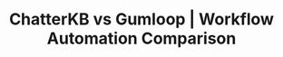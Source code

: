 ---
layout: marketing-comparison
sitemap:
  exclude: 'no'

title: ChatterKB vs Gumloop | Workflow Automation Comparison
description: "See why teams choose ChatterKB's knowledge-driven automation over Gumloop's credit-based AI workflow builder."

hero:
  title: "ChatterKB vs Gumloop"
  description: "Discover how ChatterKB’s memory-first automation platform stacks up against Gumloop’s AI canvas builder."
  image: /assets/images/marketing/gumloop-compare-hero.png
  primary_button:
    text: Try ChatterKB Free
    url: "https://app.chatterkb.com/auth/signup"
  secondary_button:
    text: Book a Demo
    url: "https://calendar.app.google/oKoqxPxBANh9d9cH9"

show_workflow_library: false

competitor_name: Gumloop

differences:
  rows:
    - label: "Pricing model"
      chatterkb: "Flat subscription, unlimited workflows"
      competitor: "Credit-based (1 credit = 1 execution / AI call)"
    - label: "Workflow builder"
      chatterkb: "Plain-language prompts"
      competitor: "Drag-and-drop AI canvas"
    - label: "Knowledge management"
      chatterkb: "Built-in KB grows over time"
      competitor: "None"
    - label: "Integrations"
      chatterkb: "Internal tools + 5,000+ via Zapier MCP"
      competitor: "Focused on core business apps"
    - label: "AI approach"
      chatterkb: "Memory-first, context-aware"
      competitor: "Prompt-to-node, stateless"

about:
  chatterkb: |
    ChatterKB transforms how teams work by turning conversations into intelligent workflows. Unlike traditional automation tools that require technical expertise, ChatterKB lets anyone create powerful workflows simply by describing what they need in plain English.

    With ChatterKB, your team can:
    - Convert natural language instructions into executable workflows without coding
    - Automatically capture insights and decisions in a searchable knowledge base
    - Connect to existing tools and data sources without disrupting workflows
    - Build institutional memory that grows smarter with every interaction
    - Deploy workflows that adapt to new information and self-correct

    Compared with visual tools like Gumloop, ChatterKB provides a conversation-first experience that preserves context, creates reusable knowledge, and scales across the organization with zero learning curve.

  competitor: |
    Gumloop is an AI-powered automation platform that combines a visual canvas with large language models. Business users drag steps onto an infinite canvas, describe what they want each step to do, and Gumloop’s AI converts that prompt into a working node.

    Key capabilities include:
    - Prompt-to-node generation for common business apps (G Suite, Slack, Salesforce, etc.)
    - Credits that can be spent on workflow executions, AI calls, data enrichment, and web scraping
    - Managed SaaS with SOC 2 Type II, HIPAA readiness, and optional Virtual Private Cloud deployments
    - Chrome extension to trigger flows from any web page

    Gumloop aims to balance power and usability, giving non-technical teams a low-code way to automate everyday tasks while still offering custom JavaScript nodes for developers.

pricing:
  chatterkb: |
    - **Free Plan**: $0 - 1 KB, 20 credits/mo
    - **Lite Plan**: $12/mo - 1 KB, 100 credits/mo
    - **Plus Plan**: $25/mo - 3 KBs, 350 credits/mo
    - **Pro Plan**: $50/mo - 5 KBs, 800 credits/mo
    - **Business Plan**: Starting at $250/month - Custom KBs, credits, and users
    - **20% discount** on all plans with annual billing
    - All plans include unlimited knowledge storage
    - No hidden fees or premium upsells - all internal tools included
    - 30-day money-back guarantee on annual plans
  competitor: |
    - **Free tier**: 1,000 credits / month
    - **Starter**: $97 / month → 30,000 credits
    - **Pro**: $297 / month → 75,000 credits, unlimited workspaces
    - 1 credit = 1 execution or AI / data action

mid_cta:
  headline: "Automate knowledge-driven workflows in minutes—not days."
  image: /assets/images/marketing/gumloop-compare-mid-cta.png
  button_text: Try ChatterKB Free
  button_url: "https://app.chatterkb.com/auth/signup"

components:
  - title: Enterprise
    cb_text: |
        - **Data Sovereignty Options**: Control where your data lives with flexible deployment options that allow you to keep sensitive information in your own databases and servers while leveraging ChatterKB's processing capabilities
        - **Data Residency Controls**: Specify geographic locations for data storage and processing to meet regional compliance requirements
        - **Tenant Isolation**: Multi-tenant architecture with complete data separation between business units or client accounts
        - **Audit Logging**: Comprehensive activity tracking for compliance and security monitoring, with exportable logs for SIEM integration
        - **API-First Architecture**: Well-documented APIs for seamless integration with existing enterprise systems and custom applications
        - **Batch Processing**: Handle large-scale data operations efficiently for enterprise data volumes
        - **Role-Based Access Controls**: Granular permission settings for system features based on organizational roles
        - **Team Collaboration**: Built-in collaboration features for cross-functional teams
        - **Enterprise Billing**: Flexible enterprise billing options including invoicing
        - **Support**: Dedicated customer support with responsive service

    competitor_text: |
        - **SOC 2 Type II & HIPAA-ready**: Compliance features baked into Gumloop’s managed cloud
        - **SSO & RBAC**: Single Sign-On with granular role permissions
        - **Virtual Private Cloud**: Optional VPC deployment for extra isolation
        - **Audit Logs**: Track user actions for security reviews
        - **Managed Infrastructure**: No servers to maintain, but less control compared with self-hosted alternatives
        - **Bring Your Own Keys**: Optionally use your own OpenAI or data provider keys
        - **Limited Knowledge Controls**: No persistent knowledge base or versioned memory
    bg: ""

  - title: Ease of Use
    cb_text: |
        ChatterKB eliminates the need for flowcharts entirely:

        - **Write, Don't Diagram**: Simply describe the outcome—ChatterKB handles the logic.
        - **Zero Learning Curve**: New hires build workflows on day one, no training required.
        - **Conversational Debugging**: If a workflow fails, just explain what happened; the system self-corrects.
        - **Contextual Suggestions**: Recommendations improve as ChatterKB learns your terminology and historical decisions.

    competitor_text: |
        Gumloop’s open canvas greatly simplifies traditional node editors, yet still requires users to plan and arrange each step:

        - **Drag-and-Drop Logic**: Map out processes visually, connect and configure each node.
        - **Prompt-to-Node Assist**: AI generates node configurations, but users often refine settings manually.
        - **Execution Credits**: Users must monitor credit consumption for high-volume or AI-heavy flows.
        - **Learning Curve**: Less technical than developer-oriented tools, but still demands understanding of branching, triggers, and data formats.
    bg: bg-body-tertiary

  - title: AI Automation
    cb_text: |
        ChatterKB embeds AI into every layer via its memory-first architecture:

        - **Persistent Knowledge**: Each run enriches an organization-wide knowledge graph.
        - **Natural Language Creation**: Entire workflows are generated, tested, and refined through conversation.
        - **Adaptive Execution**: Flows self-adjust based on real-time context and newly ingested information.
        - **Unified Experience**: No switching between AI tools and workflow designer—the interface is conversational from start to finish.

    competitor_text: |
        Gumloop leverages AI mainly for step generation and enrichment:

        - **Prompt-Driven Nodes**: Describe a task and Gumloop converts it into a node.
        - **AI Credits**: Large language model calls draw from the same credit pool as other actions.
        - **Stateless Flows**: Each execution starts fresh—historical context isn’t retained across runs.
        - **Custom Nodes**: Developers can add JavaScript for advanced logic, but business users may need assistance for complex branching.
    bg: ""

  - title: Workflow Reliability
    cb_text: |
        ChatterKB's memory-centric architecture delivers superior reliability:

        - **Self-Correcting Workflows**: Workflows automatically adapt to new information and recover from errors
        - **Reasoner-Based Architecture**: Specialized components handle different tasks with focused context
        - **Intelligent Replanning**: When unexpected situations arise, workflows can replan steps without human intervention
        - **Comprehensive Monitoring**: Built-in monitoring ensures workflows complete successfully even during infrastructure changes

    competitor_text: |
        Gumloop's canvas approach relies on traditional flow execution:

        - **Manual Error Handling**: Users must anticipate and program error conditions
        - **Fixed Execution Paths**: Flows follow predetermined paths regardless of new context
        - **Restart Required**: Failed executions typically need manual intervention
        - **Limited Self-Correction**: Canvas nodes cannot autonomously adapt to changing conditions
    bg: bg-body-tertiary

  - title: Long-Term Value
    cb_text: |
        ChatterKB delivers increasing returns over time:

        - **Institutional Memory**: Every interaction builds your knowledge graph, making future workflows smarter
        - **Relationship-Based Learning**: The system automatically connects related concepts across conversations
        - **Reduced Training Costs**: New team members benefit from accumulated knowledge and context
        - **Workflow Evolution**: Existing workflows improve automatically as your knowledge base grows

    competitor_text: |
        Gumloop provides consistent but non-compounding value:

        - **Static Workflows**: Canvas designs remain fixed unless manually updated
        - **No Knowledge Retention**: Each execution starts fresh without historical context
        - **Separate Knowledge Management**: Requires additional tools for institutional memory
        - **Manual Optimization**: Workflows must be manually refined based on performance
    bg: ""
    
choose:
  chatterkb:
    - "You need institutional memory and automation in one platform"
    - "You prefer plain-language creation over visual mapping"
    - "You want predictable pricing without execution credits"
    - "Marketing, client service, or compliance drive your use cases"
  competitor:
    - "You’re a business team that enjoys designing flows on a canvas"
    - "You don’t need a persistent knowledge base"
    - "You’re comfortable managing credit consumption and AI costs"
    - "You want pre-built scrapers and enrichment bundled with your plan"

cta:
  title: "Ready to experience knowledge-driven automation?"
  description: "Start your free trial today and see how ChatterKB turns scattered knowledge into compounding intelligence."
  primary_button:
    text: Try ChatterKB Free
    url: "https://app.chatterkb.com/auth/signup"
  secondary_button:
    text: Book a Demo
    url: "https://calendar.app.google/oKoqxPxBANh9d9cH9"

content_title: ""

icons:
  chatterkb: /assets/images/chatterkb-logo-ex.png
  competitor: /assets/images/competitors/gumloop.webp
--- 